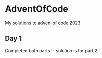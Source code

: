 # AdventOfCode

My solutions to [advent of code 2023](https://adventofcode.com)

## Day 1

Completed both parts -- solution is for part 2
